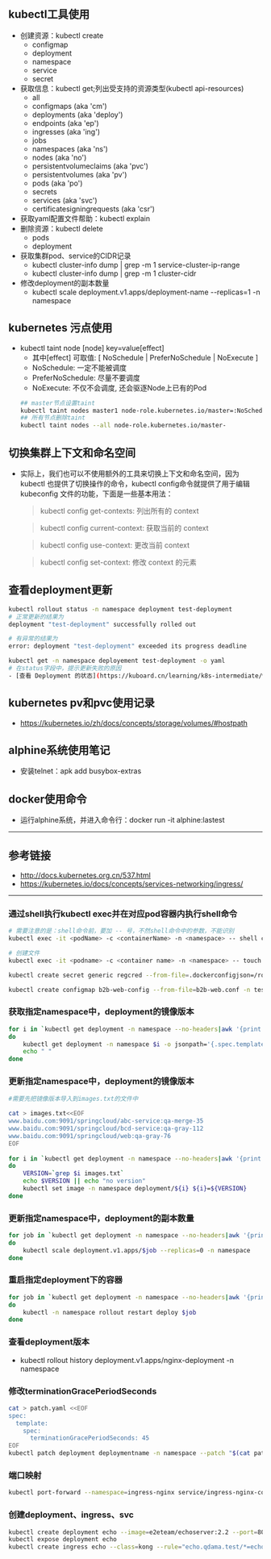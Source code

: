## kubectl工具使用
* 创建资源：kubectl create
  * configmap
  * deployment
  * namespace
  * service
  * secret
* 获取信息：kubectl get;列出受支持的资源类型(kubectl api-resources)
  * all
  * configmaps (aka 'cm')
  * deployments (aka 'deploy')
  * endpoints (aka 'ep')
  * ingresses (aka 'ing')
  * jobs
  * namespaces (aka 'ns')
  * nodes (aka 'no')
  * persistentvolumeclaims (aka 'pvc')
  * persistentvolumes (aka 'pv')
  * pods (aka 'po')
  * secrets
  * services (aka 'svc')
  * certificatesigningrequests (aka 'csr')
* 获取yaml配置文件帮助：kubectl explain
* 删除资源：kubectl delete
  * pods
  * deployment
* 获取集群pod、service的CIDR记录
  * kubectl cluster-info dump | grep -m 1 service-cluster-ip-range
  * kubectl cluster-info dump | grep -m 1 cluster-cidr
* 修改deployment的副本数量
  * kubectl scale deployment.v1.apps/deployment-name --replicas=1 -n namespace
## kubernetes 污点使用
* kubectl taint node [node] key=value[effect]   
  * 其中[effect] 可取值: [ NoSchedule | PreferNoSchedule | NoExecute ]
  * NoSchedule: 一定不能被调度
  * PreferNoSchedule: 尽量不要调度
  * NoExecute: 不仅不会调度, 还会驱逐Node上已有的Pod
  ```bash
  ## master节点设置taint
  kubectl taint nodes master1 node-role.kubernetes.io/master=:NoSchedule
  ## 所有节点删除taint
  kubectl taint nodes --all node-role.kubernetes.io/master-
  ```
## 切换集群上下文和命名空间
- 实际上，我们也可以不使用额外的工具来切换上下文和命名空间，因为 kubectl 也提供了切换操作的命令，kubectl config命令就提供了用于编辑 kubeconfig 文件的功能，下面是一些基本用法：
  > kubectl config get-contexts: 列出所有的 context
  
  > kubectl config current-context: 获取当前的 context
  
  > kubectl config use-context: 更改当前 context
  
  > kubectl config set-context: 修改 context 的元素
## 查看deployment更新
```bash
kubectl rollout status -n namespace deployment test-deployment
# 正常更新的结果为
deployment "test-deployment" successfully rolled out

# 有异常的结果为
error: deployment "test-deployment" exceeded its progress deadline

kubectl get -n namespace deployement test-deployment -o yaml
# 在status字段中，提示更新失败的原因
- [查看 Deployment 的状态](https://kuboard.cn/learning/k8s-intermediate/workload/wl-deployment/status.html)
```
## kubernetes pv和pvc使用记录
* https://kubernetes.io/zh/docs/concepts/storage/volumes/#hostpath
## alphine系统使用笔记
* 安装telnet：apk add busybox-extras
## docker使用命令
* 运行alphine系统，并进入命令行：docker run -it alphine:lastest
---
## 参考链接
* http://docs.kubernetes.org.cn/537.html
* https://kubernetes.io/docs/concepts/services-networking/ingress/
---
### 通过shell执行kubectl exec并在对应pod容器内执行shell命令
   ```bash
   # 需要注意的是：shell命令前，要加 -- 号，不然shell命令中的参数，不能识别
   kubectl exec -it <podName> -c <containerName> -n <namespace> -- shell comand

   # 创建文件
   kubectl exec -it <podname> -c <container name> -n <namespace> -- touch /usr/local/testfile

   kubectl create secret generic regcred --from-file=.dockerconfigjson=/root/.docker/config.json --type=kubernetes.io/dockerconfigjson -n test

   kubectl create configmap b2b-web-config --from-file=b2b-web.conf -n test
   ```
### 获取指定namespace中，deployment的镜像版本
   ```bash
   for i in `kubectl get deployment -n namespace --no-headers|awk '{print $1}'`
   do
       kubectl get deployment -n namespace $i -o jsonpath='{.spec.template.spec.containers   [0].image}'
       echo " "
   done
   ```
### 更新指定namespace中，deployment的镜像版本
   ```bash
   #需要先把镜像版本导入到images.txt的文件中
    
   cat > images.txt<<EOF
   www.baidu.com:9091/springcloud/abc-service:qa-merge-35
   www.baidu.com:9091/springcloud/bcd-service:qa-gray-112
   www.baidu.com:9091/springcloud/web:qa-gray-76
   EOF
    
   for i in `kubectl get deployment -n namespace --no-headers|awk '{print $1}'`
   do
       VERSION=`grep $i images.txt`
       echo $VERSION || echo "no version"
       kubectl set image -n namespace deployment/${i} ${i}=${VERSION}
   done
   ```
### 更新指定namespace中，deployment的副本数量
   ```bash
   for job in `kubectl get deployment -n namespace --no-headers|awk '{print $1}'`;
   do
       kubectl scale deployment.v1.apps/$job --replicas=0 -n namespace
   done
   ```
### 重启指定deployment下的容器
   ```bash
   for job in `kubectl get deployment -n namespace --no-headers|awk '{print $1}'`;
   do
       kubectl -n namespace rollout restart deploy $job
   done
   ```
### 查看deployment版本
- kubectl rollout history deployment.v1.apps/nginx-deployment -n namespace

### 修改terminationGracePeriodSeconds
  ```bash
  cat > patch.yaml <<EOF
  spec:
    template:
      spec:
        terminationGracePeriodSeconds: 45
  EOF
  kubectl patch deployment deploymentname -n namespace --patch "$(cat patch.yaml)"
  ```

### 端口映射
```bash
kubectl port-forward --namespace=ingress-nginx service/ingress-nginx-controller 8080:80
```

### 创建deployment、ingress、svc
```bash
kubectl create deployment echo --image=e2eteam/echoserver:2.2 --port=8080
kubectl expose deployment echo
kubectl create ingress echo --class=kong --rule="echo.qdama.test/*=echo:8080"
```